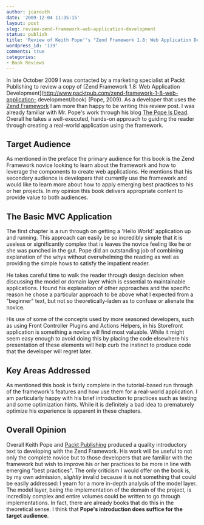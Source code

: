 ```yaml
---
author: jcarouth
date: '2009-12-04 11:35:15'
layout: post
slug: review-zend-framework-web-application-development
status: publish
title: 'Review of Keith Pope''s "Zend Framework 1.8: Web Application Development"'
wordpress_id: '139'
comments: true
categories:
- Book Reviews
---
```


In late October 2009 I was contacted by a marketing specialist at Packt Publishing to review a copy of [Zend Framework 1.8: Web Application Development](http://www.packtpub.com/zend-framework-1-8-web-application- development/book) (Pope, 2009). As a developer that uses the [Zend Framework](http://framework.zend.com) I am more than happy to be writing this review post. I was already familiar with Mr. Pope's work through his blog [The Pope Is Dead](http://thepopeisdead.com/). Overall he takes a well-executed, hands-on approach to guiding the reader through creating a real-world application using the framework.

## Target Audience

As mentioned in the preface the primary audience for this book is the Zend Framework novice looking to learn about the framework and how to leverage the components to create web applications. He mentions that his secondary audience is developers that currently use the framework and would like to learn more about how to apply emerging best practices to his or her projects. In my opinion this book delivers appropriate content to provide value to both audiences.

## The Basic MVC Application

The first chapter is a run through on getting a 'Hello World' application up and running. This approach can easily be so incredibly simple that it is useless or significantly complex that is leaves the novice feeling like he or she was punched in the gut. Pope did an outstanding job of combining explanation of the whys without overwhelming the reading as well as providing the simple hows to satisfy the impatient reader.

He takes careful time to walk the reader through design decision when discussing the model or domain layer which is essential to maintainable applications. I found his explanation of other approaches and the specific reason he chose a particular approach to be above what I expected from a "beginner" text, but not so theoretically-laden as to confuse or alienate the novice.

His use of some of the concepts used by more seasoned developers, such as using Front Controller Plugins and Actions Helpers, in his Storefront application is something a novice will find most valuable. While it might seem easy enough to avoid doing this by placing the code elsewhere his presentation of these elements will help curb the instinct to produce code that the developer will regret later.

## Key Areas Addressed

As mentioned this book is fairly complete in the tutorial-based run through of the framework's features and how use them for a real-world application. I am particularly happy with his brief introduction to practices such as testing and some optimization hints. While it is definitely a bad idea to prematurely optimize his experience is apparent in these chapters.

## Overall Opinion

Overall Keith Pope and [Packt Publishing](http://www.packtpub.com/) produced a quality introductory text to developing with the Zend Framework. His work will be useful to not only the complete novice but to those developers that are familiar with the framework but wish to improve his or her practices to be more in line with emerging "best practices". The only criticism I would offer on the book is, by my own admission, _slightly_ invalid because it is not something that could be easily addressed: I yearn for a more in-depth analysis of the model layer. The model layer, being the implementation of the domain of the project, is incredibly complex and entire volumes could be written to go through implementations. In fact, there are already books that do this in the theoretical sense. I think that **Pope's introduction does suffice for the target audience**.

